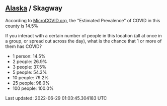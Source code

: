
## [Alaska](/united-states/alaska) / Skagway

According to [MicroCOVID.org](http://microcovid.org),
the "Estimated Prevalence" of COVID in this county is 14.5%

If you interact with a certain number of people in this location
(all at once in a group, or spread out across the day), what is the chance that
1 or more of them has COVID?

- 1 person: 14.5%
- 2 people: 26.9%
- 3 people: 37.5%
- 5 people: 54.3%
- 10 people: 79.2%
- 25 people: 98.0%
- 100 people: 100.0%

Last updated: 2022-06-29 01:03:45.304183 UTC
